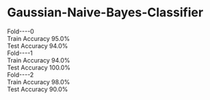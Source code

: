 # Gaussian-Naive-Bayes-Classifier
Fold----0 <br />
Train Accuracy 95.0% <br />
Test Accuracy  94.0% <br />
Fold----1 <br />
Train Accuracy 94.0% <br />
Test Accuracy  100.0% <br />
Fold----2 <br />
Train Accuracy 98.0% <br />
Test Accuracy  90.0% <br />

